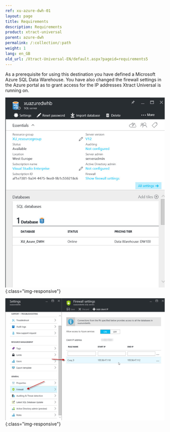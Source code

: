 ```yaml
---
ref: xu-azure-dwh-01
layout: page
title: Requirements
description: Requirements
product: xtract-universal
parent: azure-dwh
permalink: /:collection/:path
weight: 1
lang: en_GB
old_url: /Xtract-Universal-EN/default.aspx?pageid=requirements5
---
```


As a prerequisite for using this destination you have defined a Microsoft Azure SQL Data Warehouse. You have also changed the firewall settings in the Azure portal as to grant access for the IP addresses Xtract Universal is running on. 

![XU_AzureDWH_Setup_EN](/img/content/XU_AzureDWH_Setup_EN.png){:class="img-responsive"}

![XU_AzureDWH_Firewall_EN](/img/content/XU_AzureDWH_Firewall_EN.png){:class="img-responsive"}

